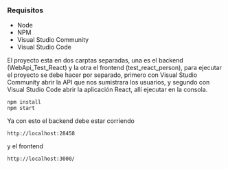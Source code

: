 ### Requisitos

- Node
- NPM
- Visual Studio Community 
- Visual Studio Code

El proyecto esta en dos carptas separadas, una es el backend (WebApi_Test_React) y la otra el frontend (test_react_person), para ejecutar el proyecto se debe hacer por separado, primero con Visual Studio Community abrir la API que nos sumistrara los usuarios, y segundo con Visual Studio Code abrir la aplicación React, allí ejecutar en la consola.

```
npm install
npm start
```

Ya con esto el backend debe estar corriendo
```
http://localhost:28458
```

y el frontend
```
http://localhost:3000/
```